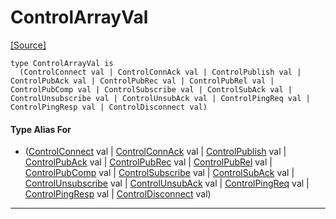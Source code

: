# ControlArrayVal
<span class="source-link">[[Source]](src/mqtt-primitives/controlBytes.md#L-0-17)</span>
```pony
type ControlArrayVal is
  (ControlConnect val | ControlConnAck val | ControlPublish val | ControlPubAck val | ControlPubRec val | ControlPubRel val | ControlPubComp val | ControlSubscribe val | ControlSubAck val | ControlUnsubscribe val | ControlUnsubAck val | ControlPingReq val | ControlPingResp val | ControlDisconnect val)
```

#### Type Alias For

* ([ControlConnect](mqtt-primitives-ControlConnect.md) val | [ControlConnAck](mqtt-primitives-ControlConnAck.md) val | [ControlPublish](mqtt-primitives-ControlPublish.md) val | [ControlPubAck](mqtt-primitives-ControlPubAck.md) val | [ControlPubRec](mqtt-primitives-ControlPubRec.md) val | [ControlPubRel](mqtt-primitives-ControlPubRel.md) val | [ControlPubComp](mqtt-primitives-ControlPubComp.md) val | [ControlSubscribe](mqtt-primitives-ControlSubscribe.md) val | [ControlSubAck](mqtt-primitives-ControlSubAck.md) val | [ControlUnsubscribe](mqtt-primitives-ControlUnsubscribe.md) val | [ControlUnsubAck](mqtt-primitives-ControlUnsubAck.md) val | [ControlPingReq](mqtt-primitives-ControlPingReq.md) val | [ControlPingResp](mqtt-primitives-ControlPingResp.md) val | [ControlDisconnect](mqtt-primitives-ControlDisconnect.md) val)

---

